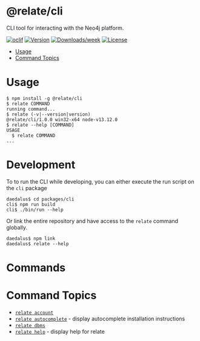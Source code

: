 # @relate/cli

CLI tool for interacting with the Neo4j platform.

[![oclif](https://img.shields.io/badge/cli-oclif-brightgreen.svg)](https://oclif.io)
[![Version](https://img.shields.io/npm/v/cli.svg)](https://npmjs.org/package/cli)
[![Downloads/week](https://img.shields.io/npm/dw/cli.svg)](https://npmjs.org/package/cli)
[![License](https://img.shields.io/npm/l/cli.svg)](https://github.com/neo-technology/daedalus/blob/master/package.json)

-   [Usage](#usage)
-   [Command Topics](#command-topics)

# Usage

<!-- usage -->
```sh-session
$ npm install -g @relate/cli
$ relate COMMAND
running command...
$ relate (-v|--version|version)
@relate/cli/1.0.0 win32-x64 node-v13.12.0
$ relate --help [COMMAND]
USAGE
  $ relate COMMAND
...
```
<!-- usagestop -->

# Development

To to run the CLI while developing, you can either execute the run script on the
`cli` package

```shell
daedalus$ cd packages/cli
cli$ npm run build
cli$ ./bin/run --help
```

Or link the entire repository and have access to the `relate` command globally.

```shell
daedalus$ npm link
daedalus$ relate --help
```

# Commands

<!-- commands -->
# Command Topics

* [`relate account`](./docs/account.md)
* [`relate autocomplete`](./docs/autocomplete.md) - display autocomplete installation instructions
* [`relate dbms`](./docs/dbms.md)
* [`relate help`](./docs/help.md) - display help for relate

<!-- commandsstop -->
